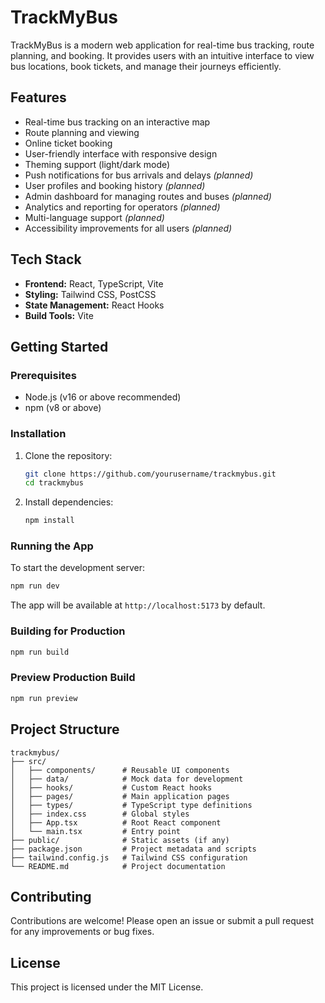 # TrackMyBus

TrackMyBus is a modern web application for real-time bus tracking, route planning, and booking. It provides users with an intuitive interface to view bus locations, book tickets, and manage their journeys efficiently.

## Features
- Real-time bus tracking on an interactive map
- Route planning and viewing
- Online ticket booking
- User-friendly interface with responsive design
- Theming support (light/dark mode)
- Push notifications for bus arrivals and delays *(planned)*
- User profiles and booking history *(planned)*
- Admin dashboard for managing routes and buses *(planned)*
- Analytics and reporting for operators *(planned)*
- Multi-language support *(planned)*
- Accessibility improvements for all users *(planned)*

## Tech Stack
- **Frontend:** React, TypeScript, Vite
- **Styling:** Tailwind CSS, PostCSS
- **State Management:** React Hooks
- **Build Tools:** Vite

## Getting Started

### Prerequisites
- Node.js (v16 or above recommended)
- npm (v8 or above)

### Installation
1. Clone the repository:
   ```bash
   git clone https://github.com/yourusername/trackmybus.git
   cd trackmybus
   ```
2. Install dependencies:
   ```bash
   npm install
   ```

### Running the App
To start the development server:
```bash
npm run dev
```
The app will be available at `http://localhost:5173` by default.

### Building for Production
```bash
npm run build
```

### Preview Production Build
```bash
npm run preview
```

## Project Structure
```
trackmybus/
├── src/
│   ├── components/      # Reusable UI components
│   ├── data/            # Mock data for development
│   ├── hooks/           # Custom React hooks
│   ├── pages/           # Main application pages
│   ├── types/           # TypeScript type definitions
│   ├── index.css        # Global styles
│   ├── App.tsx          # Root React component
│   └── main.tsx         # Entry point
├── public/              # Static assets (if any)
├── package.json         # Project metadata and scripts
├── tailwind.config.js   # Tailwind CSS configuration
└── README.md            # Project documentation
```

## Contributing
Contributions are welcome! Please open an issue or submit a pull request for any improvements or bug fixes.

## License
This project is licensed under the MIT License. 